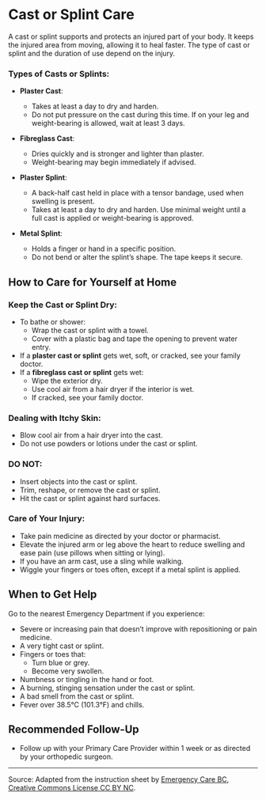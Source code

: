 # Cast or Splint Care

A cast or splint supports and protects an injured part of your body. It keeps the injured area from moving, allowing it to heal faster. The type of cast or splint and the duration of use depend on the injury.

### Types of Casts or Splints:
- **Plaster Cast**: 
  - Takes at least a day to dry and harden.
  - Do not put pressure on the cast during this time. If on your leg and weight-bearing is allowed, wait at least 3 days.

- **Fibreglass Cast**: 
  - Dries quickly and is stronger and lighter than plaster.
  - Weight-bearing may begin immediately if advised.

- **Plaster Splint**:
  - A back-half cast held in place with a tensor bandage, used when swelling is present.
  - Takes at least a day to dry and harden. Use minimal weight until a full cast is applied or weight-bearing is approved.

- **Metal Splint**:
  - Holds a finger or hand in a specific position.
  - Do not bend or alter the splint’s shape. The tape keeps it secure.

## How to Care for Yourself at Home

### Keep the Cast or Splint Dry:
- To bathe or shower:
  - Wrap the cast or splint with a towel.
  - Cover with a plastic bag and tape the opening to prevent water entry.
- If a **plaster cast or splint** gets wet, soft, or cracked, see your family doctor.
- If a **fibreglass cast or splint** gets wet:
  - Wipe the exterior dry.
  - Use cool air from a hair dryer if the interior is wet.
  - If cracked, see your family doctor.

### Dealing with Itchy Skin:
- Blow cool air from a hair dryer into the cast.
- Do not use powders or lotions under the cast or splint.

### DO NOT:
- Insert objects into the cast or splint.
- Trim, reshape, or remove the cast or splint.
- Hit the cast or splint against hard surfaces.

### Care of Your Injury:
- Take pain medicine as directed by your doctor or pharmacist.
- Elevate the injured arm or leg above the heart to reduce swelling and ease pain (use pillows when sitting or lying).
- If you have an arm cast, use a sling while walking.
- Wiggle your fingers or toes often, except if a metal splint is applied.

## When to Get Help

Go to the nearest Emergency Department if you experience:
- Severe or increasing pain that doesn’t improve with repositioning or pain medicine.
- A very tight cast or splint.
- Fingers or toes that:
  - Turn blue or grey.
  - Become very swollen.
- Numbness or tingling in the hand or foot.
- A burning, stinging sensation under the cast or splint.
- A bad smell from the cast or splint.
- Fever over 38.5°C (101.3°F) and chills.

## Recommended Follow-Up

- Follow up with your Primary Care Provider within 1 week or as directed by your orthopedic surgeon.

---

Source: Adapted from the instruction sheet by [Emergency Care BC](https://emergencycarebc.ca/clinical_resource/cast-and-splint-care/), [Creative Commons License CC BY NC](https://creativecommons.org/licenses/by-nc/4.0/deed.en).
